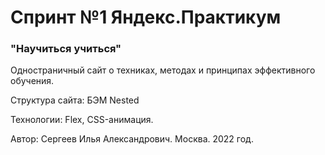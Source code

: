 <h1>Спринт №1 Яндекс.Практикум</h1>
<h3>"Научиться учиться"</h3>
Одностраничный сайт о техниках, методах и принципах эффективного обучения.

Структура сайта: БЭМ Nested

Технологии: Flex, CSS-анимация.

Автор: Сергеев Илья Александрович. Москва. 2022 год.
